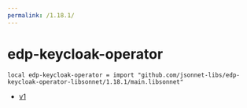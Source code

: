 ```yaml
---
permalink: /1.18.1/
---
```


# edp-keycloak-operator

```jsonnet
local edp-keycloak-operator = import "github.com/jsonnet-libs/edp-keycloak-operator-libsonnet/1.18.1/main.libsonnet"
```



* [v1](v1/index.md)